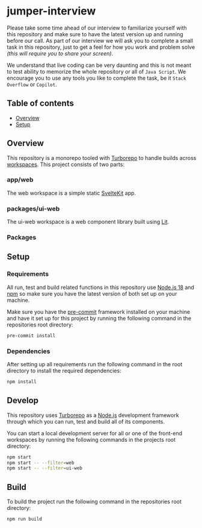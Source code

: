 # jumper-interview

Please take some time ahead of our interview to familiarize yourself with this repository and make sure to have the latest version up and running before our call. As part of our interview we will ask you to complete a small task in this repository, just to get a feel for how you work and problem solve _(this will require you to share your screen)_.

We understand that live coding can be very daunting and this is not meant to test ability to memorize the whole repository or all of `Java Script`. We encourage you to use any tools you like to complete the task, be it `Stack Overflow` or `Copilot`.

## Table of contents

- [Overview](#overview)
- [Setup](#setup)

## Overview

This repository is a monorepo tooled with [Turborepo](https://turbo.build) to handle builds across [workspaces](https://docs.npmjs.com/cli/v7/using-npm/workspaces). This project consists of two parts:

### app/web

The web workspace is a simple static [SvelteKit](https://kit.svelte.dev) app.

### packages/ui-web

The ui-web workspace is a web component library built using [Lit](https://lit.dev).

### Packages

## Setup

### Requirements

All run, test and build related functions in this repository use [Node.js 18](https://nodejs.org/en/) and [npm](https://www.npmjs.com) so make sure you have the latest version of both set up on your machine.

Make sure you have the [pre-commit](https://pre-commit.com) framework installed on your machine and have it set up for this project by running the following command in the repositories root directory:

```bash
pre-commit install
```

### Dependencies

After setting up all requirements run the following command in the root directory to install the required dependencies:

```bash
npm install
```

## Develop

This repository uses [Turborepo](https://turborepo.org/docs) as a [Node.js](https://nodejs.org/en/) development framework through which you can run, test and build all of its components.

You can start a local development server for all or one of the front-end workspaces by running the following commands in the projects root directory:

```bash
npm start
npm start -- --filter=web
npm start -- --filter=ui-web
```

## Build

To build the project run the following command in the repositories root directory:

```bash
npm run build
```
